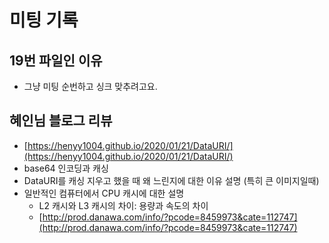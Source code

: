 
# 미팅 기록

## 19번 파일인 이유

- 그냥 미팅 순번하고 싱크 맞추려고요.

## 혜인님 블로그 리뷰

- [https://henyy1004.github.io/2020/01/21/DataURI/](https://henyy1004.github.io/2020/01/21/DataURI/)
- base64 인코딩과 캐싱
- DataURI를 캐싱 지우고 했을 때 왜 느린지에 대한 이유 설명 (특히 큰 이미지일때)
- 일반적인 컴퓨터에서 CPU 캐시에 대한 설명
  - L2 캐시와 L3 캐시의 차이: 용량과 속도의 차이
  - [http://prod.danawa.com/info/?pcode=8459973&cate=112747](http://prod.danawa.com/info/?pcode=8459973&cate=112747)
